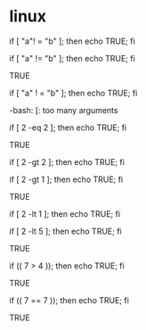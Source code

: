 # linux

if [ "a"! = "b" ]; then echo TRUE; fi

if [ "a" != "b" ]; then echo TRUE; fi

TRUE

if [ "a" ! = "b" ]; then echo TRUE; fi

-bash: [: too many arguments

if [ 2 -eq 2 ]; then echo TRUE; fi

TRUE

if [ 2 -gt 2 ]; then echo TRUE; fi

if [ 2 -gt 1 ]; then echo TRUE; fi

TRUE

if [ 2 -lt 1 ]; then echo TRUE; fi

if [ 2 -lt 5 ]; then echo TRUE; fi

TRUE

if (( 7 > 4 )); then echo TRUE; fi

TRUE

if (( 7 == 7 )); then echo TRUE; fi

TRUE







